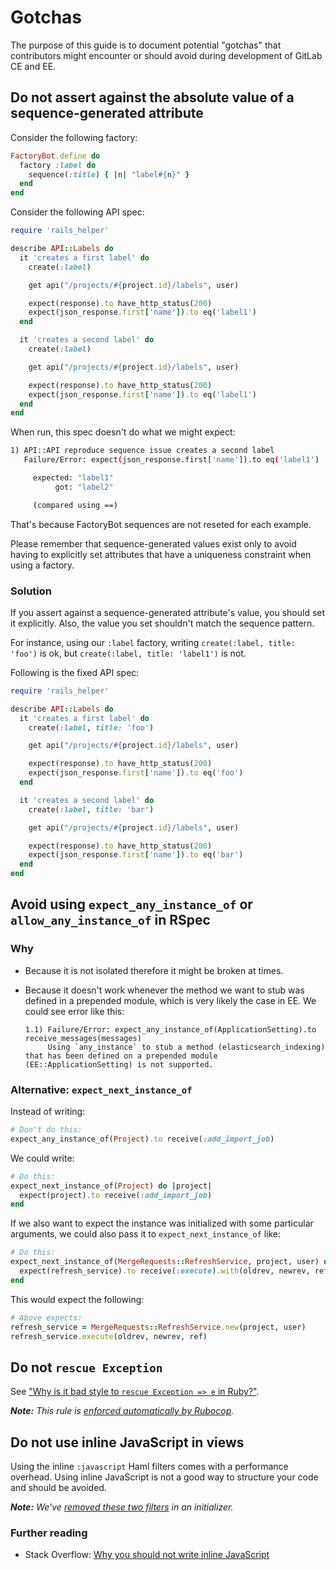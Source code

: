 # Gotchas

The purpose of this guide is to document potential "gotchas" that contributors
might encounter or should avoid during development of GitLab CE and EE.

## Do not assert against the absolute value of a sequence-generated attribute

Consider the following factory:

```ruby
FactoryBot.define do
  factory :label do
    sequence(:title) { |n| "label#{n}" }
  end
end
```

Consider the following API spec:

```ruby
require 'rails_helper'

describe API::Labels do
  it 'creates a first label' do
    create(:label)

    get api("/projects/#{project.id}/labels", user)

    expect(response).to have_http_status(200)
    expect(json_response.first['name']).to eq('label1')
  end

  it 'creates a second label' do
    create(:label)

    get api("/projects/#{project.id}/labels", user)

    expect(response).to have_http_status(200)
    expect(json_response.first['name']).to eq('label1')
  end
end
```

When run, this spec doesn't do what we might expect:

```sh
1) API::API reproduce sequence issue creates a second label
   Failure/Error: expect(json_response.first['name']).to eq('label1')

     expected: "label1"
          got: "label2"

     (compared using ==)
```

That's because FactoryBot sequences are not reseted for each example.

Please remember that sequence-generated values exist only to avoid having to
explicitly set attributes that have a uniqueness constraint when using a factory.

### Solution

If you assert against a sequence-generated attribute's value, you should set it
explicitly. Also, the value you set shouldn't match the sequence pattern.

For instance, using our `:label` factory, writing `create(:label, title: 'foo')`
is ok, but `create(:label, title: 'label1')` is not.

Following is the fixed API spec:

```ruby
require 'rails_helper'

describe API::Labels do
  it 'creates a first label' do
    create(:label, title: 'foo')

    get api("/projects/#{project.id}/labels", user)

    expect(response).to have_http_status(200)
    expect(json_response.first['name']).to eq('foo')
  end

  it 'creates a second label' do
    create(:label, title: 'bar')

    get api("/projects/#{project.id}/labels", user)

    expect(response).to have_http_status(200)
    expect(json_response.first['name']).to eq('bar')
  end
end
```

## Avoid using `expect_any_instance_of` or `allow_any_instance_of` in RSpec

### Why

- Because it is not isolated therefore it might be broken at times.
- Because it doesn't work whenever the method we want to stub was defined
  in a prepended module, which is very likely the case in EE. We could see
  error like this:

    ```
    1.1) Failure/Error: expect_any_instance_of(ApplicationSetting).to receive_messages(messages)
         Using `any_instance` to stub a method (elasticsearch_indexing) that has been defined on a prepended module (EE::ApplicationSetting) is not supported.
    ```

### Alternative: `expect_next_instance_of`

Instead of writing:

```ruby
# Don't do this:
expect_any_instance_of(Project).to receive(:add_import_job)
```

We could write:

```ruby
# Do this:
expect_next_instance_of(Project) do |project|
  expect(project).to receive(:add_import_job)
end
```

If we also want to expect the instance was initialized with some particular
arguments, we could also pass it to `expect_next_instance_of` like:

```ruby
# Do this:
expect_next_instance_of(MergeRequests::RefreshService, project, user) do |refresh_service|
  expect(refresh_service).to receive(:execute).with(oldrev, newrev, ref)
end
```

This would expect the following:

```ruby
# Above expects:
refresh_service = MergeRequests::RefreshService.new(project, user)
refresh_service.execute(oldrev, newrev, ref)
```

## Do not `rescue Exception`

See ["Why is it bad style to `rescue Exception => e` in Ruby?"][Exception].

_**Note:** This rule is [enforced automatically by
Rubocop](https://gitlab.com/gitlab-org/gitlab-ce/blob/8-4-stable/.rubocop.yml#L911-914)._

[Exception]: http://stackoverflow.com/q/10048173/223897

## Do not use inline JavaScript in views

Using the inline `:javascript` Haml filters comes with a
performance overhead. Using inline JavaScript is not a good way to structure your code and should be avoided.

_**Note:** We've [removed these two filters](https://gitlab.com/gitlab-org/gitlab-ce/blob/master/config/initializers/hamlit.rb)
in an initializer._

### Further reading

- Stack Overflow: [Why you should not write inline JavaScript](http://programmers.stackexchange.com/questions/86589/why-should-i-avoid-inline-scripting)
